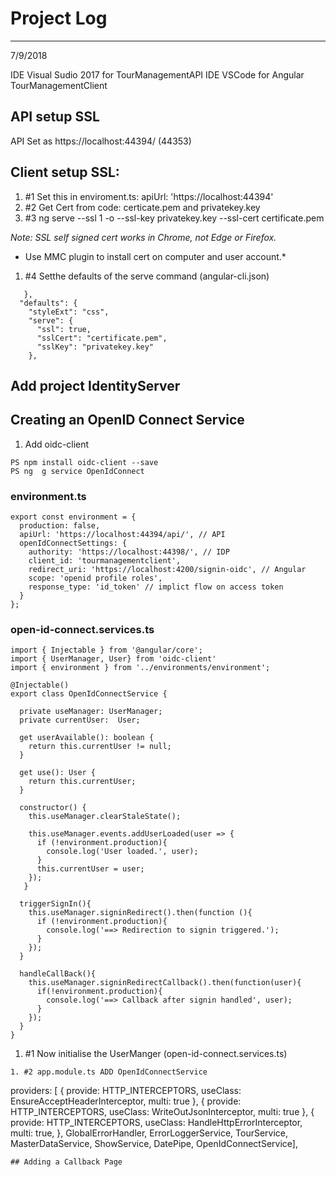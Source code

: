 # Project Log
***
7/9/2018

IDE Visual Sudio 2017 for TourManagementAPI
IDE VSCode for Angular TourManagementClient

## API setup SSL

API Set as https://localhost:44394/ (44353)

## Client setup SSL:

1. #1 Set this in enviroment.ts:  apiUrl: 'https://localhost:44394'
1. #2 Get Cert from code: certicate.pem and privatekey.key
1. #3 ng serve --ssl 1 -o --ssl-key privatekey.key --ssl-cert certificate.pem

*Note: SSL self signed cert works in Chrome, not Edge or Firefox.*
* Use MMC plugin to install cert on computer and user account.*

1. #4 Setthe defaults of the serve command (angular-cli.json)
```
   },
  "defaults": {
    "styleExt": "css",
    "serve": {
      "ssl": true,
      "sslCert": "certificate.pem",
      "sslKey": "privatekey.key"
    },
````
## Add project IdentityServer

## Creating an OpenID Connect Service
1. Add oidc-client
```
PS npm install oidc-client --save 
PS ng  g service OpenIdConnect
```
### environment.ts
```
export const environment = {
  production: false,
  apiUrl: 'https://localhost:44394/api/', // API
  openIdConnectSettings: {
    authority: 'https://localhost:44398/', // IDP
    client_id: 'tourmanagementclient',
    redirect_uri: 'https://localhost:4200/signin-oidc', // Angular
    scope: 'openid profile roles',
    response_type: 'id_token' // implict flow on access token
  }
};
```
### open-id-connect.services.ts
```
import { Injectable } from '@angular/core';
import { UserManager, User} from 'oidc-client'
import { environment } from '../environments/environment';

@Injectable()
export class OpenIdConnectService {

  private useManager: UserManager;
  private currentUser:  User;

  get userAvailable(): boolean {
    return this.currentUser != null;
  }

  get use(): User {
    return this.currentUser;
  }

  constructor() {
    this.useManager.clearStaleState();

    this.useManager.events.addUserLoaded(user => {
      if (!environment.production){
        console.log('User loaded.', user);
      }
      this.currentUser = user;
    });
   }

  triggerSignIn(){
    this.useManager.signinRedirect().then(function (){
      if (!environment.production){
        console.log('==> Redirection to signin triggered.');
      }
    });
  }

  handleCallBack(){
    this.useManager.signinRedirectCallback().then(function(user){
      if(!environment.production){
        console.log('==> Callback after signin handled', user);
      }
    });
  }
}
```
1. #1 Now initialise the UserManger (open-id-connect.services.ts)
```private userManager: UserManager =  new UserManager(environment.openIdConnectSettings);
1. #2 app.module.ts ADD OpenIdConnectService
```
providers: [
    {
      provide: HTTP_INTERCEPTORS,
      useClass: EnsureAcceptHeaderInterceptor,
      multi: true
    },
    {
      provide: HTTP_INTERCEPTORS,
      useClass: WriteOutJsonInterceptor,
      multi: true
    },
    {
      provide: HTTP_INTERCEPTORS,
      useClass: HandleHttpErrorInterceptor,
      multi: true,
    },
    GlobalErrorHandler, ErrorLoggerService, TourService, MasterDataService, ShowService, DatePipe, OpenIdConnectService],
```
## Adding a Callback Page

